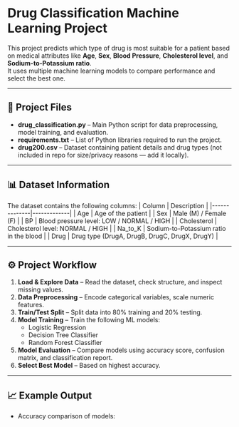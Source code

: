 # Drug Classification Machine Learning Project

This project predicts which type of drug is most suitable for a patient based on medical attributes like **Age**, **Sex**, **Blood Pressure**, **Cholesterol level**, and **Sodium-to-Potassium ratio**.  
It uses multiple machine learning models to compare performance and select the best one.

---

## 📂 Project Files
- **drug_classification.py** – Main Python script for data preprocessing, model training, and evaluation.
- **requirements.txt** – List of Python libraries required to run the project.
- **drug200.csv** – Dataset containing patient details and drug types (not included in repo for size/privacy reasons — add it locally).

---

## 📊 Dataset Information
The dataset contains the following columns:
| Column       | Description |
|--------------|-------------|
| Age          | Age of the patient |
| Sex          | Male (M) / Female (F) |
| BP           | Blood pressure level: LOW / NORMAL / HIGH |
| Cholesterol  | Cholesterol level: NORMAL / HIGH |
| Na_to_K      | Sodium-to-Potassium ratio in the blood |
| Drug         | Drug type (DrugA, DrugB, DrugC, DrugX, DrugY) |

---

## ⚙️ Project Workflow
1. **Load & Explore Data** – Read the dataset, check structure, and inspect missing values.
2. **Data Preprocessing** – Encode categorical variables, scale numeric features.
3. **Train/Test Split** – Split data into 80% training and 20% testing.
4. **Model Training** – Train the following ML models:
   - Logistic Regression
   - Decision Tree Classifier
   - Random Forest Classifier
5. **Model Evaluation** – Compare models using accuracy score, confusion matrix, and classification report.
6. **Select Best Model** – Based on highest accuracy.

---

## 📈 Example Output
- Accuracy comparison of models:
